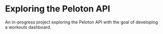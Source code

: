 # Exploring the Peloton API

An in-progress project exploring the Peloton API with the goal of developing a workouts dashboard.